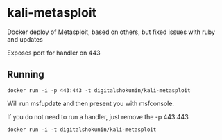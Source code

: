 # kali-metasploit
Docker deploy of Metasploit, based on others, but fixed issues with ruby and updates

Exposes port for handler on 443

	
Running
-------

    docker run -i -p 443:443 -t digitalshokunin/kali-metasploit
    
Will run msfupdate and then present you with msfconsole.

If you do not need to run a handler, just remove the -p 443:443

    docker run -i -t digitalshokunin/kali-metasploit
